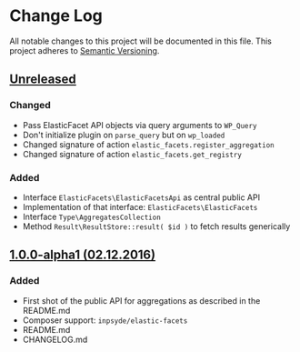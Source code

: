 # Change Log
All notable changes to this project will be documented in this file.
This project adheres to [Semantic Versioning](http://semver.org/).

## [Unreleased]

### Changed
* Pass ElasticFacet API objects via query arguments to `WP_Query`
* Don't initialize plugin on `parse_query` but on `wp_loaded`
* Changed signature of action `elastic_facets.register_aggregation`
* Changed signature of action `elastic_facets.get_registry`


### Added
* Interface `ElasticFacets\ElasticFacetsApi` as central public API
* Implementation of that interface: `ElasticFacets\ElasticFacets`
* Interface `Type\AggregatesCollection`
* Method `Result\ResultStore::result( $id )` to fetch results generically


## [1.0.0-alpha1 (02.12.2016)]

### Added

* First shot of the public API for aggregations as described in the README.md
* Composer support: `inpsyde/elastic-facets`
* README.md
* CHANGELOG.md

[Unreleased]: https://github.com/inpsyde/elastic-facets/compare/1.0.0-alpha1...master
[1.0.0-alpha1 (02.12.2016)]: https://github.com/inpsyde/elastic-facets/tree/1.0.0-alpha1
